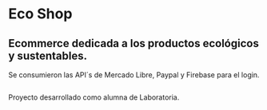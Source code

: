 # Eco Shop
## Ecommerce dedicada a los productos ecológicos y sustentables.
Se consumieron las API´s de Mercado Libre, Paypal y Firebase para el login.

![]()

Proyecto desarrollado como alumna de Laboratoria.
